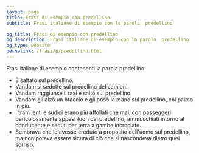 ```yaml
---
layout: page
title: Frasi di esempio con predellino 
subtitle: Frasi italiane di esempio con la parola  predellino

og_title: Frasi di esempio con predellino 
og_description: Frasi italiane di esempio con la parola  predellino
og_type: website
permalink: /frasi/p/predellino.html
---
```


Frasi italiane di esempio contenenti la parola predellino:


- È saltato sul predellino.
- Vandam si sedette sul predellino del camion.
- Vandam raggiunse il taxi e saltò sul predellino.
- Vandam gli alzò un braccio e gli posò la mano sul predellino, col palmo in giù.
- I tram lenti e sudici erano più affollati che mai, con passeggeri pericolosamente appesi fuori dal predellino, ammucchiati intorno al conducente e seduti per terra a gambe incrociate.
- Sembrava che le avesse creduto a proposito dell'uomo sul predellino, ma non poteva essere sicura di ciò che si nascondeva dietro quel sorriso.
